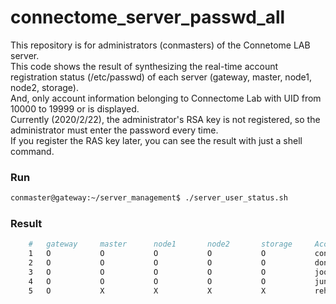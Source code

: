 # connectome_server_passwd_all

This repository is for administrators (conmasters) of the Connetome LAB server.   
This code shows the result of synthesizing the real-time account registration status (/etc/passwd) of each server (gateway, master, node1, node2, storage).   
And, only account information belonging to Connectome Lab with UID from 10000 to 19999 or  is displayed.   
Currently (2020/2/22), the administrator's RSA key is not registered, so the administrator must enter the password every time.   
If you register the RAS key later, you can see the result with just a shell command.



### Run

~~~Bash
conmaster@gateway:~/server_management$ ./server_user_status.sh 
~~~


### Result
~~~Bash
    #	gateway     master      node1       node2       storage     Account     
    1	O           O           O           O           O           conmaster:x:10000:10000:,,,:/home/connectome/conmaster:/bin/bash
    2	O           O           O           O           O           dong:x:10008:10000:,,,:/home/connectome/dong:/bin/bash
    3	O           O           O           O           O           joo:x:10001:10000:,,,:/home/connectome/joo:/bin/bash
    4	O           O           O           O           O           junb:x:10005:10000:,,,:/home/connectome/junb:/bin/bash
    5	O           X           X           X           X           rehappydoc:x:1001:10000:,,,:/home/rehappydoc:/bin/bash
~~~

